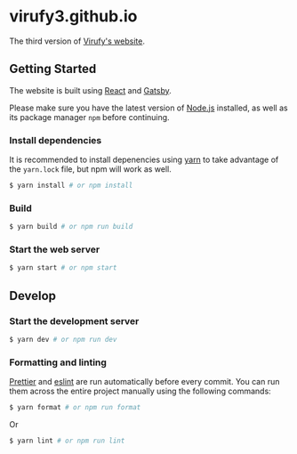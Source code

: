 # virufy3.github.io

The third version of [Virufy's website](https://virufy.org).

## Getting Started

The website is built using [React](https://reactjs.org/) and [Gatsby](https://www.gatsbyjs.com/).

Please make sure you have the latest version of [Node.js](https://nodejs.org/) installed, as well as its package manager `npm` before continuing.

### Install dependencies

It is recommended to install depenencies using [yarn](https://yarnpkg.com/) to take advantage of the `yarn.lock` file, but npm will work as well.

```bash
$ yarn install # or npm install
```

### Build

```bash
$ yarn build # or npm run build
```

### Start the web server

```bash
$ yarn start # or npm start
```

## Develop

### Start the development server

```bash
$ yarn dev # or npm run dev
```

### Formatting and linting

[Prettier](https://prettier.io/) and [eslint](https://eslint.org/) are run automatically before every commit. You can run them across the entire project manually using the following commands:

```bash
$ yarn format # or npm run format
```

Or

```bash
$ yarn lint # or npm run lint
```
